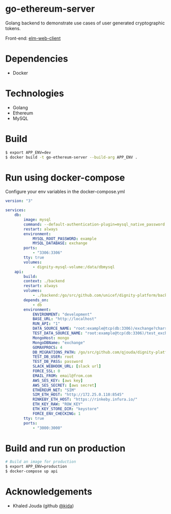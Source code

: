 # go-ethereum-server
Golang backend to demonstrate use cases of user generated cryptographic tokens.

Front-end: [elm-web-client](https://github.com/unicef/elm-web-client)

# Dependencies
- Docker

# Technologies
- Golang
- Ethereum
- MySQL

# Build
```bash
$ export APP_ENV=dev
$ docker build -t go-ethereum-server --build-arg APP_ENV .
```

# Run using docker-compose
Configure your env variables in the docker-compose.yml

```yml
version: "3"

services:
    db:
        image: mysql
        command: --default-authentication-plugin=mysql_native_password
        restart: always
        environment:
            MYSQL_ROOT_PASSWORD: example
            MYSQL_DATABASE: exchange
        ports:
            - "3306:3306"
        tty: true
        volumes:
            - dignity-mysql-volume:/data/dbmysql
    api:
        build:
        context: ./backend
        restart: always
        volumes:
            - ./backend:/go/src/github.com/unicef/dignity-platform/backend
        depends_on:
            - db
        environment:
            ENVIRONMENT: "development"
            BASE_URL: "http://localhost"
            RUN_API: "1"
            DATA_SOURCE_NAME: "root:example@tcp(db:3306)/exchange?charset=utf8mb4,utf8&parseTime=true"
            TEST_DATA_SOURCE_NAME: "root:example@tcp(db:3306)/test_exchange?charset=utf8mb4,utf8&parseTime=true"
            MongoHost: mongo
            MongoDBName: "exchange"
            GOMAXPROCS: 4
            DB_MIGRATIONS_PATH: /go/src/github.com/qjouda/dignity-platform/backend/db_migrations
            TEST_DB_USER: root
            TEST_DB_PASS: password
            SLACK_WEBHOOK_URL: [slack url]
            FORCE_SSL: 0
            EMAIL_FROM: email@from.com
            AWS_SES_KEY: [aws key]
            AWS_SES_SECRET: [aws secret]
            ETHEREUM_NET: "SIM"
            SIM_ETH_HOST: "http://172.25.0.110:8545"
            RINKEBY_ETH_HOST: "https://rinkeby.infura.io/"
            ETH_KEY_RAW: "ROW_KEY"
            ETH_KEY_STORE_DIR: "keystore"
            FORCE_ENV_CHECKING: 1
        tty: true
        ports:
            - "3000:3000"
```

# Build and run on production
```bash
# Build an image for production
$ export APP_ENV=production
$ docker-compose up api
```


# Acknowledgements
- Khaled Jouda (github [@kjda](https://github.com/kjda))
